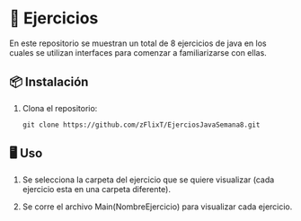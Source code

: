 #  🎴 Ejercicios
En este repositorio se muestran un total de 8 ejercicios de java en los cuales se utilizan interfaces para comenzar a familiarizarse con ellas.

## 📦 Instalación

1. Clona el repositorio:
    ```
    git clone https://github.com/zFlixT/EjerciosJavaSemana8.git
    ```

## 🖥️ Uso

1. Se selecciona la carpeta del ejercicio que se quiere visualizar (cada ejercicio esta en una carpeta diferente).

2. Se corre el archivo Main(NombreEjercicio) para visualizar cada ejercicio.

